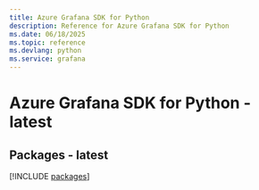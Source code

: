 ```yaml
---
title: Azure Grafana SDK for Python
description: Reference for Azure Grafana SDK for Python
ms.date: 06/18/2025
ms.topic: reference
ms.devlang: python
ms.service: grafana
---
```

# Azure Grafana SDK for Python - latest
## Packages - latest
[!INCLUDE [packages](grafana-index.md)]